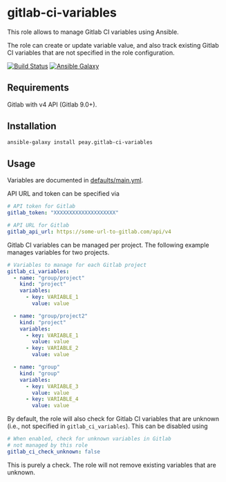 gitlab-ci-variables
===================

This role allows to manage Gitlab CI variables using Ansible.

The role can create or update variable value, and also track
existing Gitlab CI variables that are not specified in the
role configuration.

[![Build Status](https://travis-ci.org/peay/ansible-gitlab-ci-variables.svg?branch=master)](https://travis-ci.org/peay/ansible-gitlab-ci-variables)
[![Ansible Galaxy](https://img.shields.io/badge/ansible-peay.gitlab--ci--variables-blue.svg)](https://galaxy.ansible.com/peay/gitlab-ci-variables/)

Requirements
------------

Gitlab with v4 API (Gitlab 9.0+).

Installation
-------------

```sh
ansible-galaxy install peay.gitlab-ci-variables
```

Usage
-----

Variables are documented in [defaults/main.yml](defaults/main.yml).

API URL and token can be specified via
```yaml
# API token for Gitlab
gitlab_token: "XXXXXXXXXXXXXXXXXXXX"

# API URL for Gitlab
gitlab_api_url: https://some-url-to-gitlab.com/api/v4
```

Gitlab CI variables can be managed per project. The following example
manages variables for two projects.

```yaml
# Variables to manage for each Gitlab project
gitlab_ci_variables:
  - name: "group/project"
    kind: "project"
    variables:
      - key: VARIABLE_1
        value: value

  - name: "group/project2"
    kind: "project"
    variables:
      - key: VARIABLE_1
        value: value
      - key: VARIABLE_2
        value: value

  - name: "group"
    kind: "group"
    variables:
      - key: VARIABLE_3
        value: value
      - key: VARIABLE_4
        value: value
```

By default, the role will also check for Gitlab CI variables that
are unknown (i.e., not specified in `gitlab_ci_variables`). This
can be disabled using

```yaml
# When enabled, check for unknown variables in Gitlab
# not managed by this role
gitlab_ci_check_unknown: false
```

This is purely a check. The role will not remove existing variables
that are unknown.
